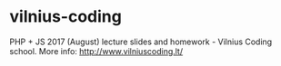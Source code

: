 # vilnius-coding
PHP + JS 2017 (August) lecture slides and homework - Vilnius Coding school. More info: http://www.vilniuscoding.lt/
